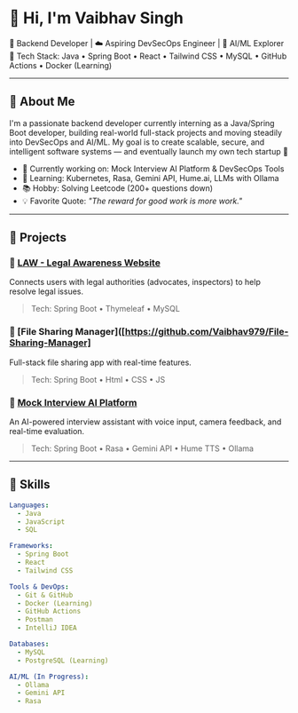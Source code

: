 # 👋 Hi, I'm Vaibhav Singh

🎯 Backend Developer | ☁️ Aspiring DevSecOps Engineer | 🤖 AI/ML Explorer  
🔧 Tech Stack: Java • Spring Boot • React • Tailwind CSS • MySQL • GitHub Actions • Docker (Learning)

---

## 🚀 About Me

I'm a passionate backend developer currently interning as a Java/Spring Boot developer, building real-world full-stack projects and moving steadily into DevSecOps and AI/ML. My goal is to create scalable, secure, and intelligent software systems — and eventually launch my own tech startup 🚀

- 🔨 Currently working on: Mock Interview AI Platform & DevSecOps Tools
- 🌱 Learning: Kubernetes, Rasa, Gemini API, Hume.ai, LLMs with Ollama
- 📚 Hobby: Solving Leetcode (200+ questions down)
- 💡 Favorite Quote: *"The reward for good work is more work."*

---

## 💼 Projects

### 🔹 [LAW - Legal Awareness Website]([https://github.com/Vaibhav979/Legal-Awzreness-Website])
Connects users with legal authorities (advocates, inspectors) to help resolve legal issues.
> Tech: Spring Boot • Thymeleaf • MySQL

### 🔹 [File Sharing Manager]([https://github.com/Vaibhav979/File-Sharing-Manager]
Full-stack file sharing app with real-time features.
> Tech: Spring Boot • Html • CSS • JS 

### 🔹 [Mock Interview AI Platform](WIP)
An AI-powered interview assistant with voice input, camera feedback, and real-time evaluation.
> Tech: Spring Boot • Rasa • Gemini API • Hume TTS • Ollama

---

## 🧠 Skills

```yaml
Languages:
  - Java
  - JavaScript
  - SQL

Frameworks:
  - Spring Boot
  - React
  - Tailwind CSS

Tools & DevOps:
  - Git & GitHub
  - Docker (Learning)
  - GitHub Actions
  - Postman
  - IntelliJ IDEA

Databases:
  - MySQL
  - PostgreSQL (Learning)

AI/ML (In Progress):
  - Ollama
  - Gemini API
  - Rasa
